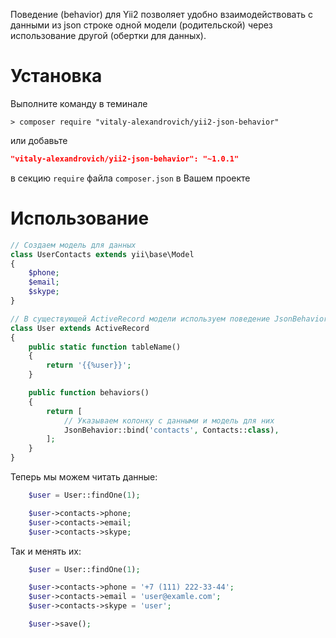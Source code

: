 Поведение (behavior) для Yii2 позволяет удобно взаимодействовать с данными из json строке одной модели (родительской) через использование другой (обертки для данных).

# Установка
Выполните команду в теминале
```shell
> composer require "vitaly-alexandrovich/yii2-json-behavior"
```
или добавьте
```json
"vitaly-alexandrovich/yii2-json-behavior": "~1.0.1"
```
в секцию `require` файла `composer.json` в Вашем проекте

# Использование
```php
// Создаем модель для данных
class UserContacts extends yii\base\Model
{
    $phone;
    $email;
    $skype;
}

// В существующей ActiveRecord модели используем поведение JsonBehavior
class User extends ActiveRecord
{
    public static function tableName()
    {
        return '{{%user}}';
    }

    public function behaviors()
    {
        return [
            // Указываем колонку с данными и модель для них
            JsonBehavior::bind('contacts', Contacts::class),
        ];
    }
}
```

Теперь мы можем читать данные:
```php
    $user = User::findOne(1);

    $user->contacts->phone;
    $user->contacts->email;
    $user->contacts->skype;
```

Так и менять их:
```php
    $user = User::findOne(1);

    $user->contacts->phone = '+7 (111) 222-33-44';
    $user->contacts->email = 'user@examle.com';
    $user->contacts->skype = 'user';

    $user->save();
```